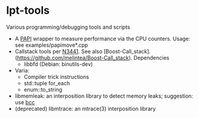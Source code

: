 # lpt-tools
Various programming/debugging tools and scripts

* A [PAPI](https://icl.utk.edu/papi/) wrapper to measure performance via the CPU counters. 
  Usage: see examples/papimove*.cpp
* Callstack tools per [N3441](https://www.open-std.org/jtc1/sc22/wg21/docs/papers/2012/n3441.html). See also [Boost-Call_stack].(https://github.com/melintea/Boost-Call_stack). Dependencies
  - libbfd (Debian: binutils-dev)
* Varia:
  * Compiler trick instructions
  * std::tuple for_each
  * enum::to_string
* libmemleak: an interposition library to detect memory leaks; suggestion: use [bcc](https://github.com/iovisor/bcc)
* (deprecated) libmtrace: an mtrace(3) interposition library 
